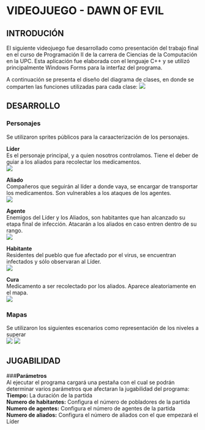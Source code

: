 # **VIDEOJUEGO - DAWN OF EVIL**

## **INTRODUCIÓN**

El siguiente videojuego fue desarrollado como presentación del trabajo final en el curso de Programación II de la carrera de Ciencias de la Computación en la UPC. Esta aplicación fue elaborada con el lenguaje C++ y se utilizó principalmente Windows Forms para la interfaz del programa. 

A continuación se presenta el diseño del diagrama de clases, en donde se comparten las funciones utilizadas para cada clase:
![](https://github.com/Shark7EnzoCamargo/Videojuego-RPG/blob/master/image.png)

## **DESARROLLO**

### **Personajes**
Se utilizaron sprites públicos para la caraacterización de los personajes.  
  

**Líder**  
Es el personaje principal, y a quien nosotros controlamos. Tiene el deber de guiar a los aliados para recolectar los medicamentos.  
![](https://github.com/Shark7EnzoCamargo/Videojuego-RPG/blob/master/POGRA%20II_FINAL/lider.png)

**Aliado**  
Compañeros que seguirán al líder a donde vaya, se encargar de transportar los medicamentos. Son vulnerables a los ataques de los agentes.  
![](https://github.com/Shark7EnzoCamargo/Videojuego-RPG/blob/master/POGRA%20II_FINAL/aliado.png)

**Agente**  
Enemigos del Líder y los Aliados, son habitantes que han alcanzado su etapa final de infección. Atacarán a los aliados en caso entren dentro de su rango.  
![](https://github.com/Shark7EnzoCamargo/Videojuego-RPG/blob/master/POGRA%20II_FINAL/agente.png)

**Habitante**  
Residentes del pueblo que fue afectado por el virus, se encuentran infectados y sólo observaran al Líder.  
![](https://github.com/Shark7EnzoCamargo/Videojuego-RPG/blob/master/POGRA%20II_FINAL/habitante.png)

**Cura**  
Medicamento a ser recolectado por los aliados. Aparece aleatoriamente en el mapa.  
![](https://github.com/Shark7EnzoCamargo/Videojuego-RPG/blob/master/POGRA%20II_FINAL/pastilla.png)


### **Mapas**
Se utilizaron los siguientes escenarios como representación de los niveles a superar  
![](https://github.com/Shark7EnzoCamargo/Videojuego-RPG/blob/master/POGRA%20II_FINAL/mapa1.png)
![](https://github.com/Shark7EnzoCamargo/Videojuego-RPG/blob/master/POGRA%20II_FINAL/mapa2.png)



## **JUGABILIDAD**  

###**Parámetros**  
Al ejecutar el programa cargará una pestaña con el cual se podrán determinar varios parámetros que afectaran la jugabilidad del programa:  
**Tiempo:** La duración de la partida  
**Numero de habitantes:** Configura el número de pobladores de la partida  
**Numero de agentes:** Configura el número de agentes de la partida  
**Numero de aliados:** Configura el número de aliados con el que empezará el Líder





